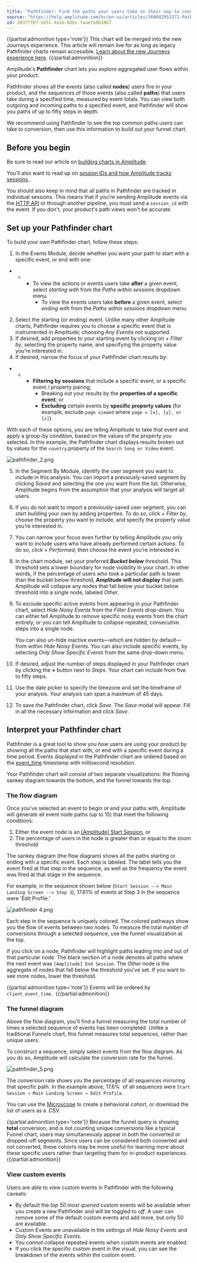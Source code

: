 ```yaml
---
title: "Pathfinder: Find the paths your users take on their way to conversion"
source: "https://help.amplitude.com/hc/en-us/articles/360042951571-Pathfinder-Find-the-paths-your-users-take-on-their-way-to-conversion"
id: 2037ff67-3e51-4a1b-bdbc-faaefa063867
---
```


{{partial:admonition type='note'}}
This chart will be merged into the new Journeys experience. This article will remain live for as long as legacy Pathfinder charts remain accessible. [Learn about the new Journeys experience here](/docs/analytics/charts/journeys/journeys-understand-paths).
{{/partial:admonition}}

Amplitude's **Pathfinder** chart lets you explore aggregated user flows within your product.

Pathfinder shows all the events (also called **nodes**) users fire in your product, and the sequences of those events (also called **paths**) that users take during a specified time, measured by event totals. You can view both outgoing and incoming paths to a specified event, and Pathfinder will show you paths of up to fifty steps in depth. 

We recommend using Pathfinder to see the top common paths users can take to conversion, then use this information to build out your funnel chart. 

## Before you begin

Be sure to read our article on [building charts in Amplitude](/docs/get-started/helpful-definitions).

You'll also want to read up on [session IDs and how Amplitude tracks sessions,](/docs/cdp/sources/instrument-track-sessions).

You should also keep in mind that all paths in Pathfinder are tracked in individual sessions. This means that if you're sending Amplitude events via the [HTTP API](/docs/apis/analytics/http-v2) or through another pipeline, you must send a `session_id` with the event. If you don't, your product's path views won't be accurate.

## Set up your Pathfinder chart

To build your own Pathfinder chart, follow these steps:

1. In the Events Module, decide whether you want your path to start with a specific event, or end with one:

* * * To view the actions or events users take **after** a given event, select *starting with* from the *Paths within sessions* dropdown menu.
		* To view the events users take **before** a given event, select *ending with* from the *Paths within sessions* dropdown menu.

2. Select the starting (or ending) event. Unlike many other Amplitude charts, Pathfinder requires you to choose a specific event that is instrumented in Amplitude; choosing *Any Event*is not supported.
3. If desired, add properties to your starting event by clicking on *+ Filter by*, selecting the property name, and specifying the property value you’re interested in.
4. If desired, narrow the focus of your Pathfinder chart results by:

* * * **Filtering by sessions** that include a specific event, or a specific event / property pairing;
		* Breaking out your results by the **properties of a specific event**; or
		* **Excluding** certain events by **specific property values** (for example, exclude `page viewed` where `page = [x], [y], or [z]`)

With each of these options, you are telling Amplitude to take that event and apply a group-by condition, based on the values of the property you selected. In this example, the Pathfinder chart displays results broken out by values for the `country` property of the `Search Song or Video` event.

![pathfinder_2.png](/docs/output/img/legacy-charts/pathfinder-2-png.png)

5. In the Segment By Module, identify the user segment you want to include in this analysis. You can import a previously-saved segment by clicking *Saved* and selecting the one you want from the list. Otherwise, Amplitude begins from the assumption that your analysis will target all users.
6. If you do not want to import a previously-saved user segment, you can start building your own by adding properties. To do so, click *+ Filter by*, choose the property you want to include, and specify the property value you’re interested in.
7. You can narrow your focus even further by telling Amplitude you only want to include users who have already performed certain actions. To do so, click *+ Performed*, then choose the event you’re interested in.
8. In the chart module, set your preferred ***Bucket below*** threshold. This threshold sets a lower boundary for node visibility in your chart. In other words, if the percentage of users who took a particular path is lower than the bucket below threshold, **Amplitude will not display** that path. Amplitude will collapse any nodes that fall below your bucket below threshold into a single node, labeled *Other*.
9. To exclude specific active events from appearing in your Pathfinder chart, select *Hide Noisy Events* from the *Filter Events drop-down*. You can either tell Amplitude to remove specific noisy events from the chart entirely, or you can tell Amplitude to collapse repeated, consecutive steps into a single node.  
  
	You can also un-hide inactive events—which are hidden by default—from within *Hide Noisy Events*. You can also include specific events, by selecting *Only Show Specific Events* from the same drop-down menu.
10. If desired, adjust the number of steps displayed in your Pathfinder chart by clicking the ***+*** button next to *Steps*. Your chart can include from five to fifty steps.
11. Use the date picker to specify the timezone and set the timeframe of your analysis. Your analysis can span a maximum of 45 days.
12. To save the Pathfinder chart, click *Save*. The *Save* modal will appear. Fill in all the necessary information and click *Save*.

## Interpret your Pathfinder chart

Pathfinder is a great tool to show you *how* users are using your product by showing all the paths that start with, or end with a specific event during a time period. Events displayed in the Pathfinder chart are ordered based on the [event\_time](/docs/analytics/user-data-lookup) timestamp with millisecond resolution. 

Your Pathfinder chart will consist of two separate visualizations: the flowing sankey diagram towards the bottom, and the funnel towards the top.

### The flow diagram

Once you've selected an event to begin or end your paths with, Amplitude will generate all event node paths (up to 15) that meet the following conditions:

1. Either the event node is an [[Amplitude] Start Session](/docs/cdp/sources/instrument-track-sessions), or
2. The percentage of users in the node is greater than or equal to the zoom threshold

The sankey diagram (the flow diagram) shows all the paths starting or ending with a specific event. Each step is labeled. The label tells you the event fired at that step in the sequence, as well as the frequency the event was fired at that stage in the sequence.

For example, in the sequence shown below (`Start Session --> Main Landing Screen --> Step 3`), 17.61% of events at Step 3 in the sequence were 'Edit Profile.'

![pathfinder 4.png](/docs/output/img/legacy-charts/pathfinder-4-png.png)

Each step in the sequence is uniquely colored. The colored pathways show you the flow of events between two nodes. To measure the total number of conversions through a selected sequence, use the funnel visualization at the top.

If you click on a node, Pathfinder will highlight paths leading into and out of that particular node. The black section of a node denotes all paths where the next event was `[Amplitude] End Session`. The *Other* node is the aggregate of nodes that fall below the threshold you've set. If you want to see more nodes, lower the threshold. 

{{partial:admonition type='note'}}
Events will be ordered by `client_event_time`. 
{{/partial:admonition}}

### The funnel diagram

Above the flow diagram, you'll find a funnel measuring the total number of times a selected sequence of events has been completed. Unlike a traditional Funnels chart, this funnel measures total sequences, rather than unique users.

To construct a sequence, simply select events from the flow diagram. As you do so, Amplitude will calculate the conversion rate for the funnel.

![pathfinder_5.png](/docs/output/img/legacy-charts/pathfinder-5-png.png)

The conversion rate shows you the percentage of all sequences mirroring that specific path. In the example above, 17.6%  of all sequences were `Start Session → Main Landing Screen → Edit Profile`.

You can use the [Microscope](/docs/analytics/microscope) to create a behavioral cohort, or download the list of users as a .CSV.

{{partial:admonition type='note'}}
 Because the funnel query is showing **total** conversion, and is not counting unique conversions like a typical Funnel chart, users may simultaneously appear in both the converted or dropped-off segments. Since users can be considered both converted and not converted, these cohorts may be more useful for learning more about these specific users rather than targeting them for in-product experiences.
{{/partial:admonition}}

### View custom events

Users are able to view custom events in Pathfinder with the following caveats: 

* By default the *top 50 most queried* custom events will be available when you create a new Pathfinder and will be toggled to *off*. A user can remove some of the default custom events and add more, but only 50 are available.
* Custom Events are unavailable in the settings of *Hide Noisy Events* and *Only Show Specific Events*.
* You *cannot* collapse repeated events when custom events are enabled.
* If you click the specific custom event in the visual, you can see the breakdown of the events within the custom event.
